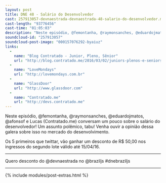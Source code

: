 ```yaml
---
layout: post
title: DNE 48 - Salário do Desenvolvedor
cast: 257913057-devnaestrada-devnaestrada-48-salario-do-desenvolvedor.mp3
cast-length: "93776456"
cast-time: "01:05:03"
description: "Neste episódio, @femontanha, @raymonsanches, @eduardojmatos, @afonsof e Lucas (Contratado.me) conversam um pouco sobre o salário do desenvolvedor! Um assunto polêmico, tabu! Venha ouvir a opinião dessa galera sobre isso no mercado do desenvolvimento."
soundcloud-id: "257913057"
soundcloud-post-image: "000157076292-byaiuz"
links:
  -
    name: "Blog Contratado - Junior, Pleno, Sênior"
    url: "http://blog.contratado.me/2016/03/02/juniors-plenos-e-seniors-qual-a-diferenca-de-verdade"
  -
    name: "LoveMondays"
    url: "http://lovemondays.com.br"
  -
    name: "GlassDoor"
    url: "http://www.glassdoor.com"
  -
    name: "Contratado.me"
    url: "http://devs.contratado.me"
---
```


Neste episódio, @femontanha, @raymonsanches, @eduardojmatos, @afonsof e Lucas (Contratado.me) conversam um pouco sobre o salário do desenvolvedor! Um assunto polêmico, tabu! Venha ouvir a opinião dessa galera sobre isso no mercado do desenvolvimento.

Os 5 primeiros que twittar, vão ganhar um desconto de R$ 50,00 nos ingressos do segundo lote válido até 15/04/16.

----------------------------------------------------------

Quero desconto do @devnaestrada no @braziljs #dnebraziljs

----------------------------------------------------------

{% include modules/post-extras.html %}